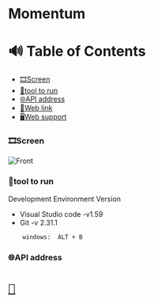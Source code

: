# Momentum
# 🔊 Table of Contents

- [🎞Screen](#screen)
- [👟tool to run](tool-to-run)
- [🌐API address](API-address)
- [📖Web link](Web-link)
- [🖥Web support](Web-support)

### 🎞Screen

![Front](https://github.com/bjl0615/momentun_2021/blob/main/img/ezgif.com-gif-maker%20(1).gif)

### 👟tool to run

Development Environment Version
- Visual Studio code -v1.59
- Git -v 2.31.1

```sh
    windows:  ALT + B
```

### 🌐API address

# [`🔗`](https://openweathermap.org/current)
